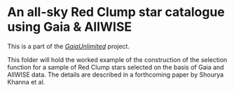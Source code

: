 # An all-sky Red Clump star catalogue using Gaia & AllWISE

This is a part of the [_GaiaUnlimited_](https://github.com/gaia-unlimited) project.

This folder will hold the worked example of the construction of the selection function for a sample of Red Clump stars selected on the basis of Gaia and AllWISE data. The details are described in a forthcoming paper by Shourya Khanna et al.